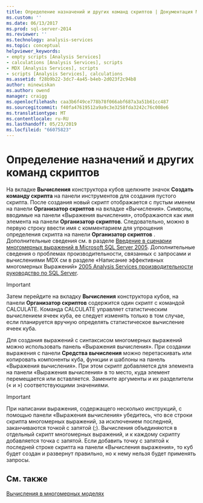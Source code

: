 ```yaml
---
title: Определение назначений и других команд скриптов | Документация Майкрософт
ms.custom: ''
ms.date: 06/13/2017
ms.prod: sql-server-2014
ms.reviewer: ''
ms.technology: analysis-services
ms.topic: conceptual
helpviewer_keywords:
- empty scripts [Analysis Services]
- calculations [Analysis Services], scripts
- MDX [Analysis Services], scripts
- scripts [Analysis Services], calculations
ms.assetid: f28b9b22-3dc7-4a45-b4eb-2d023f2c94b8
author: minewiskan
ms.author: owend
manager: craigg
ms.openlocfilehash: caa3b6f49ce778b78f066abf687a3a51b61cc487
ms.sourcegitcommit: f40fa47619512a9a9c3e3258fda3242c76c008e6
ms.translationtype: MT
ms.contentlocale: ru-RU
ms.lasthandoff: 05/23/2019
ms.locfileid: "66075823"
---
```

# <a name="define-assignments-and-other-script-commands"></a>Определение назначений и других команд скриптов
  На вкладке **Вычисления** конструктора кубов щелкните значок **Создать команду скрипта** на панели инструментов для создания пустого скрипта. После создания новый скрипт отображается с пустым именем на панели **Организатор скриптов** на вкладке «Вычисления». Символы, вводимые на панели «Выражения вычисления», отображаются как имя элемента на панели **Организатор скриптов**. Следовательно, можно в первую строку ввести имя с комментарием для упрощения определения скрипта на панели **Организатор скриптов** . Дополнительные сведения см. в разделе [Введение в сценарии многомерных выражений в Microsoft SQL Server 2005](https://go.microsoft.com/fwlink/?LinkId=81892). Дополнительные сведения о проблемах производительности, связанных с запросами и вычислениями MDX см в разделе «Написание эффективных многомерных Выражений» [2005 Analysis Services производительности руководство по SQL Server](https://docsbay.net/Microsoft-SQL-Server-2005-Analysis-Services-Performance-Guide).  
  
> [!IMPORTANT]  
>  Затем перейдите на вкладку **Вычисления** конструктора кубов, на панели **Организатор скриптов** содержится один скрипт с командой CALCULATE. Команда CALCULATE управляет статистическим вычислением ячеек куба, ее следует изменять только в том случае, если планируется вручную определять статистическое вычисление ячеек куба.  
  
 Для создания выражений с синтаксисом многомерных выражений можно использовать панель «Выражения вычисления». При создании выражения с панели **Средства вычисления** можно перетаскивать или копировать компоненты куба, функции и шаблоны на панель «Выражения вычисления». При этом скрипт добавляется для элемента на панели «Выражения вычисления» в то место, куда элемент перемещается или вставляется. Замените аргументы и их разделители (« и ») соответствующими значениями.  
  
> [!IMPORTANT]  
>  При написании выражения, содержащего несколько инструкций, с помощью панели «Выражения вычисления» убедитесь, что все строки скрипта многомерных выражений, за исключением последней, заканчиваются точкой с запятой (;). Вычисления объединяются в отдельный скрипт многомерных выражений, и к каждому скрипту добавляется точка с запятой. Если добавить точку с запятой к последней строке скрипта на панели «Вычисления выражения», то куб будет создан и развернут правильно, но к нему нельзя будет применять запросы.  
  
## <a name="see-also"></a>См. также  
 [Вычисления в многомерных моделях](calculations-in-multidimensional-models.md)  
  
  
